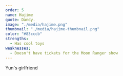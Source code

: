 ```yaml
---
order: 5
name: Hajime
quote: Dandy.
image: "./media/hajime.png"
thumbnail: "./media/hajime-thumbnail.png"
color: "#83cccb"
strengths:
  - Has cool toys
weaknesses:
  - Doesn't have tickets for the Moon Ranger show
---
```


Yun's girlfriend
